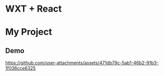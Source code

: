 # WXT + React

# My Project

## Demo


https://github.com/user-attachments/assets/471db79c-5ab1-46b2-91b3-1f036cce6325

